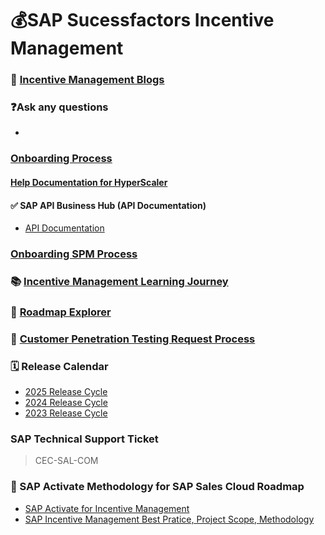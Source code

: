# 💰SAP Sucessfactors Incentive Management




### 📑 [Incentive Management Blogs](https://community.sap.com/t5/c-khhcw49343/SAP+SuccessFactors+Incentive+Management/pd-p/73555000100800001602)
  
### ❓Ask any questions
* 

### [Onboarding Process](https://support.sap.com/en/product/onboarding-resource-center/sap-customer-onboarding-webcasts/sap-sales-perf-management-onboarding-webcasts.html)
#### [Help Documentation for HyperScaler](https://help.sap.com/docs/SAP_Commissions_K8s?locale=en-US)

#### ✅ SAP API Business Hub  (API Documentation)
* [API Documentation](https://api.sap.com/package/SAPCommissions/overview)

### [Onboarding SPM Process](https://support.sap.com/en/product/onboarding-resource-center/spm.html)
### 📚 [Incentive Management Learning Journey](https://help.sap.com/learning-journeys/0b5e2b8b46c446d1992e7680094762cd)
### 🧮 [Roadmap Explorer](https://roadmaps.sap.com/board?range=FIRST-LAST&PRODUCT=73555000100800001602)
### 🚨 [Customer Penetration Testing Request Process](https://me.sap.com/notes/3080379/E)

### 🗓 Release Calendar
* [2025 Release Cycle](https://community.sap.com/t5/product-and-customer-updates/sap-spm-2025-release-schedule/ba-p/13945165)
* [2024 Release Cycle](https://groups.community.sap.com/t5/product-and-customer-updates/sap-spm-2024-release-schedule/ba-p/298930)
* [2023 Release Cycle](https://groups.community.sap.com/t5/product-and-customer-updates/sap-spm-2024-release-schedule/ba-p/298930)

### SAP Technical Support Ticket
> CEC-SAL-COM



### 📰 SAP Activate Methodology for SAP Sales Cloud Roadmap
* [SAP Activate for Incentive Management](https://go.support.sap.com/roadmapviewer/#/group/658F507A-D6F5-4B78-9EE1-0300C5F1E40F/phaseAccelerator/21471841d1684e148c7193ad39c6bf54:901B0E6D3F501EEA97A377511880469D,901B0E6D3F441EDA93D60E4D660C9687,901B0E6D3F441EDA93D60E4D660C3687,901B0E6D3F441EDA93D60E4D660C5687,901B0E6D3F441EDA93D60E4D660CB687,901B0E6D3F441EDA93D60E4D660C7687)
* [SAP Incentive Management Best Pratice, Project Scope, Methodology](https://me.sap.com/roadmapviewer/group/658F507A-D6F5-4B78-9EE1-0300C5F1E40F/phaseaccelerator/21471841d1684e148c7193ad39c6bf54:901B0E6D3F501EEA97A377511880469D,901B0E6D3F441EDA93D60E4D660C9687,901B0E6D3F441EDA93D60E4D660C3687,901B0E6D3F441EDA93D60E4D660C5687,901B0E6D3F441EDA93D60E4D660CB687,901B0E6D3F441EDA93D60E4D660C7687)
